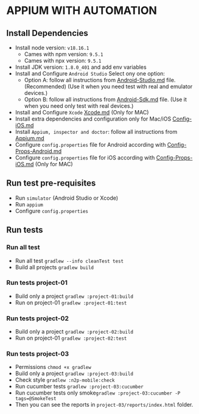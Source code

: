# APPIUM WITH AUTOMATION

## Install Dependencies

* Install node version: ```v18.16.1```
  * Cames with npm version: ```9.5.1```
  * Cames with npx version: ```9.5.1```
* Install JDK version: ```1.8.0_401``` and add env variables
* Install and Configure ```Android Studio```
Select ony one option:
  - Option A: follow all instructions from [Android-Studio.md](./documentation/README-DEPLOY-01A-Android-Studio.md) file. (Recommended) (Use it when you need test with real and emulator devices.)
  - Option B: follow all instructions from [Android-Sdk.md](./documentation/README-DEPLOY-01B-Android-Sdk.md) file. (Use it when you need only test with real devices.)
* Install and Configure ```Xcode``` [Xcode.md](./documentation/README-DEPLOY-04-Xcode.md) (Only for MAC)
* Install extra dependencies and configuration only for Mac/iOS [Config-iOS.md](./documentation/README-DEPLOY-06-iOS-dependencies.md)
* Install ```Appium, inspector and doctor```: follow all instructions from [Appium.md](./documentation/README-DEPLOY-02-Appium.md)
* Configure ```config.properties``` file for Android according with [Config-Props-Android.md](./documentation/README-DEPLOY-03-Config-Props-Android.md)
* Configure ```config.properties``` file for iOS according with [Config-Props-iOS.md](./documentation/README-DEPLOY-05-Config-Props-iOS.md) (Only for MAC)

## Run test pre-requisites

* Run ```simulator``` (Android Studio or Xcode)
* Run ```appium```
* Configure ```config.properties```

## Run tests

### Run all test
* Run all test ```gradlew --info cleanTest test```
* Build all projects ```gradlew build```

### Run tests project-01
* Build only a project ```gradlew :project-01:build```
* Run on project-01 ```gradlew :project-01:test```

### Run tests project-02
* Build only a project ```gradlew :project-02:build```
* Run on project-01 ```gradlew :project-02:test```

### Run tests project-03
* Permissions ```chmod +x gradlew```
* Build only a project ```gradlew :project-03:build```
* Check style ```gradlew :n2p-mobile:check```
* Run cucumber tests  ```gradlew :project-03:cucumber```
* Run cucumber tests only smoke```gradlew :project-03:cucumber -P tags=@SmokeTest```
* Then you can see the reports in ```project-03/reports/index.html``` folder.
